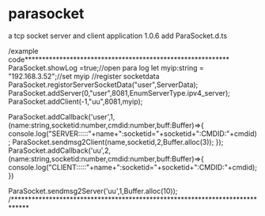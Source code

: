 # parasocket
a tcp socket server and client application
1.0.6 add ParaSocket.d.ts

/example code***********************************************************
ParaSocket.showLog =true;//open para log
let myip:string = "192.168.3.52";//set myip
//register socketdata
ParaSocket.registorServerSocketData("user",ServerData);
ParaSocket.addServer(0,"user",8081,EnumServerType.ipv4_server);
ParaSocket.addClient(-1,"uu",8081,myip);

ParaSocket.addCallback('user',1,(name:string,socketid:number,cmdid:number,buff:Buffer)=>{
    console.log("SERVER:::::"+name+":socketid="+socketid+":CMDID:"+cmdid);
    ParaSocket.sendmsg2Client(name,socketid,2,Buffer.alloc(3));
});
ParaSocket.addCallback('uu',2,(name:string,socketid:number,cmdid:number,buff:Buffer)=>{
    console.log("CLIENT:::::"+name+":socketid="+socketid+":CMDID:"+cmdid);
})

ParaSocket.sendmsg2Server('uu',1,Buffer.alloc(10));
/*****************************************************************************